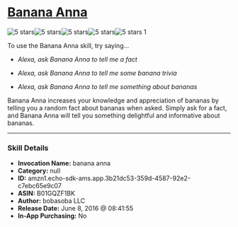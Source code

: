 # [Banana Anna](http://alexa.amazon.com/#skills/amzn1.echo-sdk-ams.app.3b21dc53-359d-4587-92e2-c7ebc65e9c07)
![5 stars](../../images/ic_star_black_18dp_1x.png)![5 stars](../../images/ic_star_black_18dp_1x.png)![5 stars](../../images/ic_star_black_18dp_1x.png)![5 stars](../../images/ic_star_black_18dp_1x.png)![5 stars](../../images/ic_star_black_18dp_1x.png) 1

To use the Banana Anna skill, try saying...

* *Alexa, ask Banana Anna to tell me a fact*

* *Alexa, ask Banana Anna to tell me some banana trivia*

* *Alexa, ask Banana Anna to tell me something about bananas*

Banana Anna increases your knowledge and appreciation of bananas by telling you a random fact about bananas when asked. Simply ask for a fact, and Banana Anna will tell you something delightful and informative about bananas.

***

### Skill Details

* **Invocation Name:** banana anna
* **Category:** null
* **ID:** amzn1.echo-sdk-ams.app.3b21dc53-359d-4587-92e2-c7ebc65e9c07
* **ASIN:** B01GQZF1BK
* **Author:** bobasoba LLC
* **Release Date:** June 8, 2016 @ 08:41:55
* **In-App Purchasing:** No
